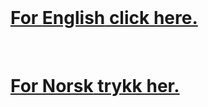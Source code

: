 

<br/>


<!---# Experiment about attention--> 
# [For **English** click here.](https://jil000.github.io/ttis/eng/info)
<br/>

<!--# Eksperiment om oppmerksomhet-->
# [For **Norsk** trykk her.](https://jil000.github.io/ttis/nor/info)
<br/>
